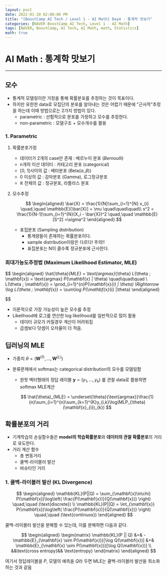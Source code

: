 ```yaml
---
layout: post
date: 2022-01-20 02:00:00 PM
title: "[BoostCamp AI Tech / Level 1 - AI Math] Day4 - 통계학 맛보기"
categories: [NAVER BoostCamp AI Tech, Level 1 - AI Math]
tags: [NAVER, BoostCamp, AI Tech, AI Math, math, Statistics]
math: true
---
```

# AI Math : 통계학 맛보기

---

## 모수

- 통계적 모델링이란 가정을 통해 확률분포를 추정하는 것이 목표이다.
- 하지만 유한한 data로 모집단의 분포를 알아내는 것은 어렵기 때문에 "근사적"추정을 하는데 이때 방법으로는 2가지 방법이 있다.
    - parametric : 선험적으로 분포를 가정하고 모수를 추정한다.
    - non-parametric : 모델구조 + 모수개수를 활용

### 1. Parametric

1. 확률분포가정
    - 데이터가 2개의 case만 존재 : 베르누이 분포 ($Bernoulli$)
    - n개의 이산 데이터 : 카테고리 분포 (categorical)
    - \[0, 1\]사이의 값 : 베타분포 ($\text{Beta}(\alpha, \beta)$)
    - 0 이상의 값 : 감마분포 ($\text{Gamma}$), 로그정규분포
    - $\mathbb{R}$ 전체의 값 : 정규분포, 라플라스 분포

2. 모수추정

    $$
    \begin{aligned}
    \bar{X} = \frac{1}{N}\sum_{i=1}^{N} x_{i} \quad,\quad \mathbb{E}[\bar{X}] = \mu \quad\quad\quad\\
    s^2 = \frac{1}{N-1}\sum_{i=1}^{N}(X_i - \bar{X})^2 \quad,\quad \mathbb{E}[S^2] =\sigma^2
    \end{aligned}
    $$  

    - 표집분포 (Sampling distribution)
        - 통계량들이 존재하는 확률분포이다.
        - sample distribution이랑은 다르다! 주의!!
        - 표집분포는 N이 클수록 정규분포에 근사한다.

### 최대가능도추정법 (Maximum Likelihood Estimator, MLE)

$$
\begin{aligned}
\hat{\theta}_{MLE} = \text{argmax}_{\theta} L(\theta ; \mathbf{x}) = \text{argmax} P(\mathbf{x} | \theta) \quad\quad\quad \\
L(\theta ; \mathbf{x}) = \prod_{i=1}^{n}P(\mathbf{x}_{i} | \theta) \Rightarrow \log L(\theta ; \mathbf{x}) = \sum\log P(\mathbf{x}_{i} |\theta)
\end{aligned}

$$

- 이론적으로 가장 가능성이 높은 모수를 추정
- Likelihood에 로그를 연산한 log likelihood를 일반적으로 많이 활용
    - 데이터 규모가 커질경우 계산이 어려워짐
    - 곱셈보다 덧셈이 오차율이 더 적음.

## 딥러닝의 MLE

- 가중치 $\theta = (\mathbf{W}^{(1)}, ..., \mathbf{W}^{(L)})$
- 분류문제에서 softmax는 categorical distribution의 모수를 모델링함
    - 원핫 벡터형태의 정답 레이블 $\mathbf{y} = (y_1, ..., y_k)$ 를 관찰 data로 활용하면 softmax MLE계산  

    $$
    \hat{\theta}_{MLE} = \underset{\theta}{\text{argmax}}\frac{1}{n}\sum_{i=1}^{n}\sum_{k=1}^{K}y_{i,k}\log(MLP_{\theta}(\mathbf{x}_{i})_{k})
    $$

## 확률분포의 거리
- 기계학습의 손실함수들은 **model의 학습확률분포**와 **데이터의 관찰 확률분포**의 거리로 유도한다.
- 거리 계산 함수
    - 총 변동거리
    - 쿨백-라이블러 발산
    - 바슈타인 거리

### 1. 쿨백-라이블러 발산 (KL Divergence)

$$
\begin{aligned}
\mathbb{KL}(P||Q) = \sum_{\mathbf{x}\in\chi} P(\mathbf{x})\log\left( \frac{P(\mathbf{x})}{Q(\mathbf{x})} \right) \quad,\quad (\text{discrete}) \\ 
\mathbb{KL}(P||Q) = \int_{\mathbf{x}} P(\mathbf{x})\log\left( \frac{P(\mathbf{x})}{Q(\mathbf{x})} \right) \quad,\quad (\text{continuos})
\end{aligned}
$$  

쿨백-라이블러 발산을 분해할 수 있는데, 이를 분해하면 다음과 같다.  

$$
\begin{aligned}
\begin{matrix}
\mathbb{KL}(P || Q) &=& -\mathbb{E}_{\mathbf{x} \sim P(\mathbf{x})}[\log Q(\mathbf{x})] &+& \mathbb{E}_{\mathbf{x} \sim P(\mathbf{x})}[\log Q(\mathbf{x})] \\
&&\text{cross entropy}&& \text{entropy}
\end{matrix}
\end{aligned}
$$

여기서 정답레이블을 $P$, 모델의 예측을 $Q$라 두면 MLE는 쿨백-라이블러 발산을 최소화하는 것과 같음